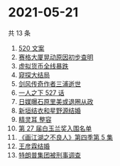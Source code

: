 # 2021-05-21

共 13 条

<!-- BEGIN -->
<!-- 最后更新时间 Fri May 21 2021 15:14:30 GMT+0800 (China Standard Time) -->

1. [520 文案](https://www.zhihu.com/search?q=520文案)
2. [赛格大厦晃动原因初步查明](https://www.zhihu.com/search?q=赛格大厦)
3. [虚拟货币全线暴跌](https://www.zhihu.com/search?q=币圈崩盘)
4. [窥探大结局](https://www.zhihu.com/search?q=窥探)
5. [剑风传奇作者三浦逝世](https://www.zhihu.com/search?q=剑风传奇)
6. [一人之下 527 话](https://www.zhihu.com/search?q=一人之下)
7. [日媒曝石原里美或退圈从政](https://www.zhihu.com/search?q=石原里美)
8. [新垣结衣和星野源结婚](https://www.zhihu.com/search?q=新垣结衣结婚)
9. [精灵耳 整容](https://www.zhihu.com/search?q=精灵耳)
10. [第 27 届白玉兰奖入围名单](https://www.zhihu.com/search?q=白玉兰奖)
11. [《画江湖之不良人》第四季第 5 集](https://www.zhihu.com/search?q=画江湖之不良人第四季)
12. [王彦霖结婚](https://www.zhihu.com/search?q=王彦霖)
13. [特朗普集团被刑事调查](https://www.zhihu.com/search?q=特朗普)

<!-- END -->

